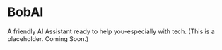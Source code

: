 # BobAI
A friendly AI Assistant ready to help you-especially with tech.
(This is a placeholder. Coming Soon.)
